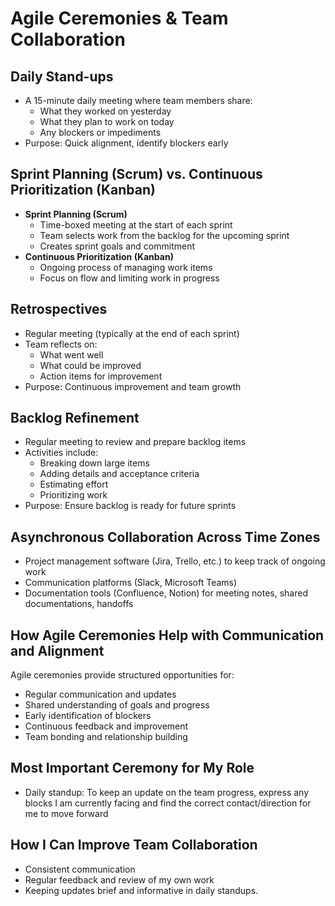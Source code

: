 # Agile Ceremonies & Team Collaboration

## Daily Stand-ups
- A 15-minute daily meeting where team members share:
  - What they worked on yesterday
  - What they plan to work on today
  - Any blockers or impediments
- Purpose: Quick alignment, identify blockers early

## Sprint Planning (Scrum) vs. Continuous Prioritization (Kanban)
- **Sprint Planning (Scrum)**
  - Time-boxed meeting at the start of each sprint
  - Team selects work from the backlog for the upcoming sprint
  - Creates sprint goals and commitment
- **Continuous Prioritization (Kanban)**
  - Ongoing process of managing work items
  - Focus on flow and limiting work in progress

## Retrospectives
- Regular meeting (typically at the end of each sprint)
- Team reflects on:
  - What went well
  - What could be improved
  - Action items for improvement
- Purpose: Continuous improvement and team growth

## Backlog Refinement
- Regular meeting to review and prepare backlog items
- Activities include:
  - Breaking down large items
  - Adding details and acceptance criteria
  - Estimating effort
  - Prioritizing work
- Purpose: Ensure backlog is ready for future sprints

## Asynchronous Collaboration Across Time Zones

- Project management software (Jira, Trello, etc.) to keep track of ongoing work
- Communication platforms (Slack, Microsoft Teams)
- Documentation tools (Confluence, Notion) for meeting notes, shared documentations, handoffs


## How Agile Ceremonies Help with Communication and Alignment

Agile ceremonies provide structured opportunities for:
- Regular communication and updates
- Shared understanding of goals and progress
- Early identification of blockers
- Continuous feedback and improvement
- Team bonding and relationship building

## Most Important Ceremony for My Role
- Daily standup: To keep an update on the team progress, express any blocks I am currently facing and find the correct contact/direction for me to move forward

## How I Can Improve Team Collaboration
- Consistent communication
- Regular feedback and review of my own work
- Keeping updates brief and informative in daily standups.
